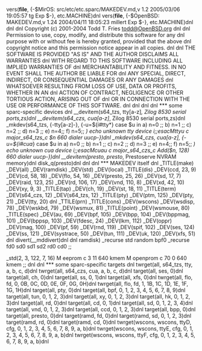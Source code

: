 vers(__file__,
	{-$MirOS: src/etc/etc.sparc/MAKEDEV.md,v 1.2 2005/03/06 19:05:57 tg Exp $-},
etc.MACHINE)dnl
vers(__file__,
	{-$OpenBSD: MAKEDEV.md,v 1.24 2004/04/11 18:05:23 millert Exp $-},
etc.MACHINE)dnl
dnl
dnl Copyright (c) 2001-2004 Todd T. Fries <todd@OpenBSD.org>
dnl
dnl Permission to use, copy, modify, and distribute this software for any
dnl purpose with or without fee is hereby granted, provided that the above
dnl copyright notice and this permission notice appear in all copies.
dnl
dnl THE SOFTWARE IS PROVIDED "AS IS" AND THE AUTHOR DISCLAIMS ALL WARRANTIES
dnl WITH REGARD TO THIS SOFTWARE INCLUDING ALL IMPLIED WARRANTIES OF
dnl MERCHANTABILITY AND FITNESS. IN NO EVENT SHALL THE AUTHOR BE LIABLE FOR
dnl ANY SPECIAL, DIRECT, INDIRECT, OR CONSEQUENTIAL DAMAGES OR ANY DAMAGES
dnl WHATSOEVER RESULTING FROM LOSS OF USE, DATA OR PROFITS, WHETHER IN AN
dnl ACTION OF CONTRACT, NEGLIGENCE OR OTHER TORTIOUS ACTION, ARISING OUT OF
dnl OR IN CONNECTION WITH THE USE OR PERFORMANCE OF THIS SOFTWARE.
dnl
dnl
dnl
dnl *** some sparc-specific devices
dnl
__devitem(s64_tzs, tty[a-z]*, Zilog 8530 serial ports,zs)dnl
__devitem(s64_czs, cua[a-z]*, Zilog 8530 serial ports,zs)dnl
_mkdev(s64_tzs, {-tty[a-z]-}, {-u=${i#tty*}
	case $u in
	a) n=0 ;;
	b) n=1 ;;
	c) n=2 ;;
	d) n=3 ;;
	e) n=4;;
	f) n=5;;
	*) echo unknown tty device $i ;;
	esac
	M tty$u c major_s64_tzs_c $n 660 dialer uucp-})dnl
_mkdev(s64_czs, cua[a-z], {-u=${i#cua*}
	case $u in
	a) n=0 ;;
	b) n=1 ;;
	c) n=2 ;;
	d) n=3 ;;
	e) n=4;;
	f) n=5;;
	*) echo unknown cua device $i ;;
	esac
	M cua$u c major_s64_czs_c Add($n, 128) 660 dialer uucp-})dnl
__devitem(presto, presto*, Prestoserve NVRAM memory)dnl
disk_q(presto)dnl
dnl
dnl *** MAKEDEV itself
dnl
_TITLE(make)
_DEV(all)
_DEV(ramdisk)
_DEV(std)
_DEV(local)
_TITLE(dis)
_DEV(ccd, 23, 9)
_DEV(cd, 58, 18)
_DEV(flo, 54, 16)
_DEV(presto, 25, 26)
_DEV(sd, 17, 7)
_DEV(raid, 123, 25)
_DEV(rd, 106, 17)
_DEV(vnd, 110, 8)
_DEV(xd, 42, 10)
_DEV(xy, 9, 3)
_TITLE(tap)
_DEV(ch, 19)
_DEV(st, 18, 11)
_TITLE(term)
_DEV(s64_czs, 12)
_DEV(s64_tzs, 12)
_TITLE(pty)
_DEV(ptm, 125)
_DEV(pty, 21)
_DEV(tty, 20)
dnl _TTILE(prn)
_TITLE(cons)
_DEV(wscons)
_DEV(wsdisp, 78)
_DEV(wskbd, 79)
_DEV(wsmux, 81)
_TITLE(point)
_DEV(wsmouse, 80)
_TITLE(spec)
_DEV(au, 69)
_DEV(bpf, 105)
_DEV(bpp, 104)
_DEV(bppmag, 101)
_DEV(bppsp, 103)
_DEV(fdesc, 24)
_DEV(lkm, 112)
_DEV(oppr)
_DEV(mag, 100)
_DEV(pf, 59)
_DEV(rnd, 119)
_DEV(spif, 102)
_DEV(ses, 124)
_DEV(ss, 121)
_DEV(systrace, 50)
_DEV(tun, 111)
_DEV(uk, 120)
_DEV(xfs, 51)
dnl
divert(__mddivert)dnl
dnl
ramdisk)
	_recurse std random bpf0
	_recurse fd0 sd0 sd1 sd2 rd0 cd0
	;;

_std(2, 3, 122, 7, 16)
	M eeprom	c 3 11	640 kmem
	M openprom	c 70 0	640 kmem
	;;
dnl
dnl *** some sparc-specific targets
dnl
twrget(all, s64_tzs, tty, a, b, c, d)dnl
twrget(all, s64_czs, cua, a, b, c, d)dnl
target(all, ses, 0)dnl
target(all, ch, 0)dnl
target(all, ss, 0, 1)dnl
target(all, xfs, 0)dnl
twrget(all, flo, fd, 0, 0B, 0C, 0D, 0E, 0F, 0G, 0H)dnl
twrget(all, flo, fd, 1, 1B, 1C, 1D, 1E, 1F, 1G, 1H)dnl
target(all, pty, 0)dnl
target(all, bpf, 0, 1, 2, 3, 4, 5, 6, 7, 8, 9)dnl
target(all, tun, 0, 1, 2, 3)dnl
target(all, xy, 0, 1, 2, 3)dnl
target(all, hk, 0, 1, 2, 3)dnl
target(all, rd, 0)dnl
target(all, cd, 0, 1)dnl
target(all, sd, 0, 1, 2, 3, 4)dnl
target(all, vnd, 0, 1, 2, 3)dnl
target(all, ccd, 0, 1, 2, 3)dnl
target(all, bpp, 0)dnl
target(all, presto, 0)dnl
target(ramd, fd, 0)dnl
target(ramd, sd, 0, 1, 2, 3)dnl
target(ramd, rd, 0)dnl
target(ramd, cd, 0)dnl
twrget(wscons, wscons, ttyD, cfg, 0, 1, 2, 3, 4, 5, 6, 7, 8, 9, a, b)dnl
twrget(wscons, wscons, ttyE, cfg, 0, 1, 2, 3, 4, 5, 6, 7, 8, 9, a, b)dnl
twrget(wscons, wscons, ttyF, cfg, 0, 1, 2, 3, 4, 5, 6, 7, 8, 9, a, b)dnl
